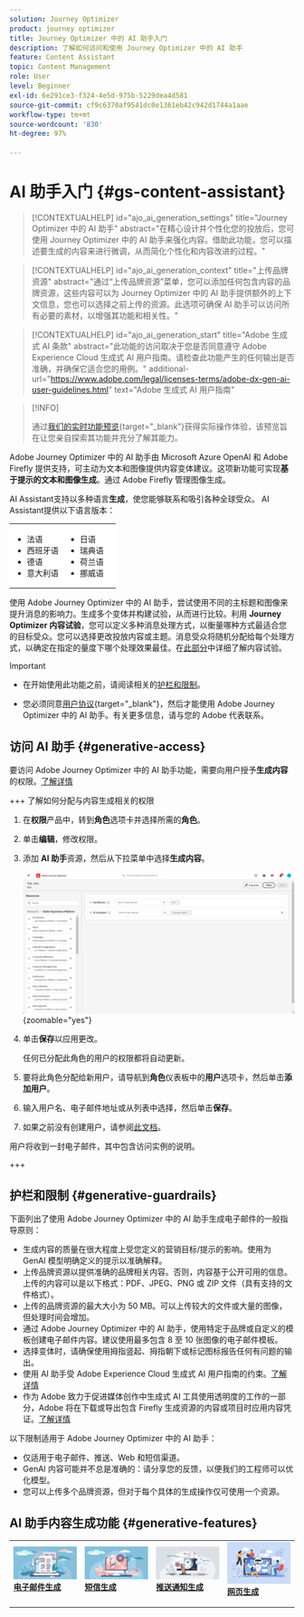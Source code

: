 ```yaml
---
solution: Journey Optimizer
product: journey optimizer
title: Journey Optimizer 中的 AI 助手入门
description: 了解如何访问和使用 Journey Optimizer 中的 AI 助手
feature: Content Assistant
topic: Content Management
role: User
level: Beginner
exl-id: 6e291ce3-f324-4e5d-975b-5229dea4d581
source-git-commit: cf9c6370af9541dc0e1361eb42c942d1744a1aae
workflow-type: tm+mt
source-wordcount: '830'
ht-degree: 97%

---
```


# AI 助手入门 {#gs-content-assistant}

>[!CONTEXTUALHELP]
>id="ajo_ai_generation_settings"
>title="Journey Optimizer 中的 AI 助手"
>abstract="在精心设计并个性化您的投放后，您可使用 Journey Optimizer 中的 AI 助手来强化内容。借助此功能，您可以描述要生成的内容来进行微调，从而简化个性化和内容改进的过程。"

>[!CONTEXTUALHELP]
>id="ajo_ai_generation_context"
>title="上传品牌资源"
>abstract="通过“上传品牌资源”菜单，您可以添加任何包含内容的品牌资源，这些内容可以为 Journey Optimizer 中的 AI 助手提供额外的上下文信息，您也可以选择之前上传的资源。此选项可确保 AI 助手可以访问所有必要的素材，以增强其功能和相关性。"

>[!CONTEXTUALHELP]
>id="ajo_ai_generation_start"
>title="Adobe 生成式 AI 条款"
>abstract="此功能的访问取决于您是否同意遵守 Adobe Experience Cloud 生成式 AI 用户指南。请检查此功能产生的任何输出是否准确，并确保它适合您的用例。"
>additional-url="https://www.adobe.com/legal/licenses-terms/adobe-dx-gen-ai-user-guidelines.html" text="Adobe 生成式 AI 用户指南"

>[!INFO]
>
>通过[我们的实时功能预览](https://experienceleague.adobe.com/zh-hans/apps/journey-optimizer/ai-assistant-content-accelerator){target="_blank"}获得实际操作体验，该预览旨在让您亲自探索其功能并充分了解其能力。


Adobe Journey Optimizer 中的 AI 助手由 Microsoft Azure OpenAI 和 Adobe Firefly 提供支持，可主动为文本和图像提供内容变体建议。这项新功能可实现&#x200B;**基于提示的文本和图像生成**。通过 Adobe Firefly 管理图像生成。

AI Assistant支持以多种语言&#x200B;**生成**，使您能够联系和吸引各种全球受众。 AI Assistant提供以下语言版本：

<table style="table-layout:fixed; margin-top: 0px; margin-bottom: 0px;">
  <tbody>
    <tr style="border: 0;background-color: #FFFFFF;">
      <td>
        <ul>
          <li>法语</li>
          <li>西班牙语</li>
          <li>德语</li>
          <li>意大利语</li>
        </ul>
      </td>
      <td>
        <ul>
          <li>日语</li>
          <li>瑞典语</li>
          <li>荷兰语</li>
          <li>挪威语</li>
        </ul>
      </td>
      <td>
      </td>
    </tr>
  </tbody>
</table>

使用 Adobe Journey Optimizer 中的 AI 助手，尝试使用不同的主标题和图像来提升消息的影响力。生成多个变体并构建试验，从而进行比较。利用 **Journey Optimizer 内容试验**，您可以定义多种消息处理方式，以衡量哪种方式最适合您的目标受众。您可以选择更改投放内容或主题。消息受众将随机分配给每个处理方式，以确定在指定的量度下哪个处理效果最佳。在[此部分](../content-management/content-experiment.md)中详细了解内容试验。

>[!IMPORTANT]
>
>* 在开始使用此功能之前，请阅读相关的[护栏和限制](#generative-guardrails)。
>
>
>* 您必须同意[用户协议](https://www.adobe.com/legal/licenses-terms/adobe-dx-gen-ai-user-guidelines.html){target="_blank"}，然后才能使用 Adobe Journey Optimizer 中的 AI 助手。有关更多信息，请与您的 Adobe 代表联系。

## 访问 AI 助手 {#generative-access}

要访问 Adobe Journey Optimizer 中的 AI 助手功能，需要向用户授予&#x200B;**生成内容**&#x200B;的权限。[了解详情](../administration/permissions.md)

+++  了解如何分配与内容生成相关的权限

1. 在&#x200B;**权限**&#x200B;产品中，转到&#x200B;**角色**&#x200B;选项卡并选择所需的&#x200B;**角色**。

1. 单击&#x200B;**编辑**，修改权限。

1. 添加 **AI 助手**&#x200B;资源，然后从下拉菜单中选择&#x200B;**生成内容**。

   ![](assets/gen-ai-role.png){zoomable="yes"}

1. 单击&#x200B;**保存**&#x200B;以应用更改。

   任何已分配此角色的用户的权限都将自动更新。

1. 要将此角色分配给新用户，请导航到&#x200B;**角色**&#x200B;仪表板中的&#x200B;**用户**&#x200B;选项卡，然后单击&#x200B;**添加用户**。

1. 输入用户名、电子邮件地址或从列表中选择，然后单击&#x200B;**保存**。

1. 如果之前没有创建用户，请参阅[此文档](https://experienceleague.adobe.com/zh-hans/docs/experience-platform/access-control/abac/permissions-ui/users)。

用户将收到一封电子邮件，其中包含访问实例的说明。

+++

## 护栏和限制 {#generative-guardrails}

下面列出了使用 Adobe Journey Optimizer 中的 AI 助手生成电子邮件的一般指导原则：

* 生成内容的质量在很大程度上受您定义的营销目标/提示的影响。使用为 GenAI 模型明确定义的提示以准确解释。 
* 上传品牌资源以提供准确的品牌相关内容。否则，内容基于公开可用的信息。上传的内容可以是以下格式：PDF、JPEG、PNG 或 ZIP 文件（具有支持的文件格式）。
* 上传的品牌资源的最大大小为 50 MB。可以上传较大的文件或大量的图像，但处理时间会增加。
* 通过 Adobe Journey Optimizer 中的 AI 助手，使用特定于品牌或自定义的模板创建电子邮件内容。建议使用最多包含 8 至 10 张图像的电子邮件模板。
* 选择变体时，请确保使用拇指竖起、拇指朝下或标记图标报告任何有问题的输出。
* 使用 AI 助手受 Adobe Experience Cloud 生成式 AI 用户指南的约束。[了解详情](https://www.adobe.com/legal/licenses-terms/adobe-dx-gen-ai-user-guidelines.html)
* 作为 Adobe 致力于促进媒体创作中生成式 AI 工具使用透明度的工作的一部分，Adobe 将在下载或导出包含 Firefly 生成资源的内容或项目时应用内容凭证。[了解详情](https://helpx.adobe.com/cn/firefly/using/content-credentials.html)

以下限制适用于 Adobe Journey Optimizer 中的 AI 助手：

* 仅适用于电子邮件、推送、Web 和短信渠道。
* GenAI 内容可能并不总是准确的：请分享您的反馈，以便我们的工程师可以优化模型。
* 您可以上传多个品牌资源，但对于每个具体的生成操作仅可使用一个资源。


## AI 助手内容生成功能 {#generative-features}


<table style="table-layout:fixed"><tr style="border: 0;">
<td>
<a href="generative-email.md">
<img alt="电子邮件生成" src="assets/do-not-localize/text-genai.jpeg">
</a>
<div>
<a href="generative-email.md"><strong>电子邮件生成</strong></a>
</div>
<p>
</td>
<td>
<a href="generative-sms.md">
<img alt="短信生成" src="assets/do-not-localize/image-genai.jpeg">
</a>
<div><a href="generative-sms.md"><strong>短信生成</strong>
</div>
<p>
</td>
<td>
<a href="generative-push.md">
<img alt="推送生成" src="assets/do-not-localize/email-genai.jpeg">
</a>
<div>
<a href="generative-push.md"><strong>推送通知生成</strong></a>
</div>
<p></td>
<td>
<a href="generative-web.md">
<img alt="Web 生成" src="assets/do-not-localize/web-genai.jpeg">
</a>
<div><a href="generative-web.md"><strong>网页生成</strong>
</div>
<p>
</td>
</tr></table>
